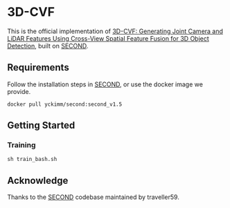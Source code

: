 # 3D-CVF
This is the official implementation of [3D-CVF: Generating Joint Camera and LiDAR Features Using Cross-View Spatial Feature Fusion for 3D Object Detection](https://arxiv.org/abs/2004.12636), built on [SECOND](https://github.com/traveller59/second.pytorch).

## Requirements

Follow the installation steps in [SECOND](https://github.com/traveller59/second.pytorch), or use the docker image we provide.

```
docker pull yckimm/second:second_v1.5
```

## Getting Started

### Training

```
sh train_bash.sh
```


## Acknowledge

Thanks to the [SECOND](https://github.com/traveller59/second.pytorch) codebase maintained by traveller59.